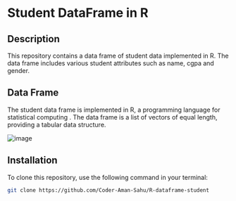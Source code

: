 # Student DataFrame in R

## Description
This repository contains a data frame of student data implemented in R. The data frame includes various student attributes such as name, cgpa and gender.

## Data Frame
The student data frame is implemented in R, a programming language for statistical computing . The data frame is a list of vectors of equal length, providing a tabular data structure.

![image](https://github.com/Coder-Aman-Sahu/R-dataframe-student/assets/113002116/1950805a-5ce3-4618-b821-ea9ed1378ba1)
## Installation
To clone this repository, use the following command in your terminal:

```bash
git clone https://github.com/Coder-Aman-Sahu/R-dataframe-student

